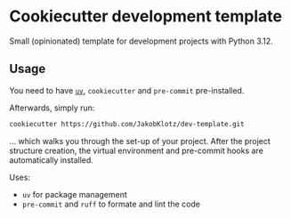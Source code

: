 # Cookiecutter development template

Small (opinionated) template for development projects with Python 3.12.

## Usage

You need to have  [`uv`](https://docs.astral.sh/uv/), `cookiecutter` and 
`pre-commit` pre-installed.

Afterwards, simply run:

```bash
cookiecutter https://github.com/JakobKlotz/dev-template.git
```

... which walks you through the set-up of your project. After the project
structure creation, the virtual environment and pre-commit hooks are
automatically installed.

Uses:

- `uv` for package management
- `pre-commit` and `ruff` to formate and lint the code